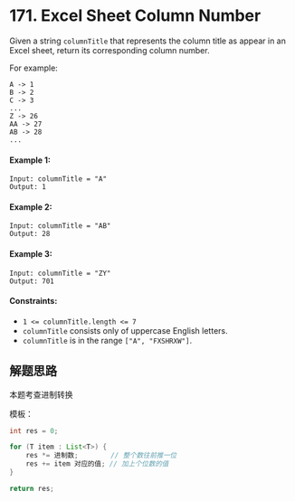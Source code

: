 # 171. Excel Sheet Column Number

Given a string `columnTitle` that represents the column title as appear in an Excel sheet, return its corresponding column number.

For example:

```
A -> 1
B -> 2
C -> 3
...
Z -> 26
AA -> 27
AB -> 28 
...
```

#### Example 1:

```
Input: columnTitle = "A"
Output: 1
```

#### Example 2:

```
Input: columnTitle = "AB"
Output: 28
```

#### Example 3:

```
Input: columnTitle = "ZY"
Output: 701
```

#### Constraints:

+ `1 <= columnTitle.length <= 7`
+ `columnTitle` consists only of uppercase English letters.
+ `columnTitle` is in the range `["A", "FXSHRXW"]`.

## 解题思路

本题考查进制转换

模板：

```java
int res = 0;

for (T item : List<T>) {
    res *= 进制数;        // 整个数往前推一位
    res += item 对应的值; // 加上个位数的值
}

return res;
```
